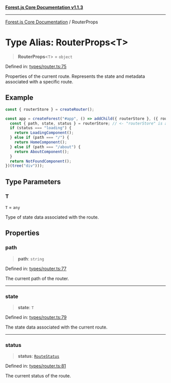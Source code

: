 [**Forest.js Core Documentation v1.1.3**](../README.md)

***

[Forest.js Core Documentation](../README.md) / RouterProps

# Type Alias: RouterProps\<T\>

> **RouterProps**\<`T`\> = `object`

Defined in: [types/router.ts:75](https://github.com/GrangbelrLurain/forest-js/blob/bdde5e53b4a2b124cb391dbc48a1becdc370cd3d/packages/core/src/types/router.ts#L75)

Properties of the current route.
Represents the state and metadata associated with a specific route.

## Example

```ts
const { routerStore } = createRouter();

const app = createForest("#app", () => addChild({ routerStore }, ({ routerStore }) => {
  const { path, state, status } = routerStore; // <- "routerStore" is a RouterProps
  if (status === "loading") {
    return LoadingComponent();
  } else if (path === "/") {
    return HomeComponent();
  } else if (path === "/about") {
    return AboutComponent();
  }
  return NotFoundComponent();
})(tree("div")));
```

## Type Parameters

### T

`T` = `any`

Type of state data associated with the route.

## Properties

### path

> **path**: `string`

Defined in: [types/router.ts:77](https://github.com/GrangbelrLurain/forest-js/blob/bdde5e53b4a2b124cb391dbc48a1becdc370cd3d/packages/core/src/types/router.ts#L77)

The current path of the router.

***

### state

> **state**: `T`

Defined in: [types/router.ts:79](https://github.com/GrangbelrLurain/forest-js/blob/bdde5e53b4a2b124cb391dbc48a1becdc370cd3d/packages/core/src/types/router.ts#L79)

The state data associated with the current route.

***

### status

> **status**: [`RouteStatus`](RouteStatus.md)

Defined in: [types/router.ts:81](https://github.com/GrangbelrLurain/forest-js/blob/bdde5e53b4a2b124cb391dbc48a1becdc370cd3d/packages/core/src/types/router.ts#L81)

The current status of the route.
